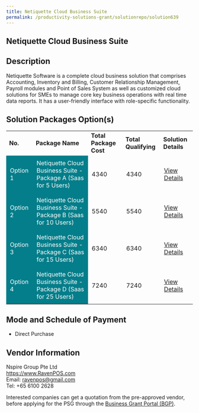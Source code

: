 ```yaml
---
title: Netiquette Cloud Business Suite
permalink: /productivity-solutions-grant/solutionrepo/solution639
---
```


## Netiquette Cloud Business Suite

## Description

Netiquette Software is a complete cloud business solution that comprises Accounting, Inventory and Billing, Customer Relationship Management, Payroll modules and Point of Sales System as well as customized cloud solutions for SMEs to manage core key business operations with real time data reports. It has a user-friendly interface with role-specific functionality. 

## Solution Packages Option(s)

<table>
<tr>
<td><b>No.</b></td>
<td><b>Package Name</b></td>
<td><b>Total Package Cost</b></td>
<td><b>Total Qualifying</b></td>
<td><b>Solution Details</b></td>
</tr>
<tr>
<td style='padding: 10px; background-color: #037E8A; color: #FFFFFF;'>Option 1</td>
<td style='padding: 10px; background-color: #037E8A; color: #FFFFFF;'>Netiquette Cloud Business Suite - Package A (Saas for 5 Users)</td>
<td style='padding: 10px;'>4340</td>
<td style='padding: 10px;'>4340</td>
<td style='padding: 10px;'><a href='https://www.gobusiness.gov.sg/images/psg/Netiquette_Annex_3_Part_1.pdf' target='_blank'>View Details</a></td>
</tr>
<tr>
<td style='padding: 10px; background-color: #037E8A; color: #FFFFFF;'>Option 2</td>
<td style='padding: 10px; background-color: #037E8A; color: #FFFFFF;'>Netiquette Cloud Business Suite - Package B (Saas for 10 Users)</td>
<td style='padding: 10px;'>5540</td>
<td style='padding: 10px;'>5540</td>
<td style='padding: 10px;'><a href='https://www.gobusiness.gov.sg/images/psg/Netiquette_Annex_3_Part_2.pdf' target='_blank'>View Details</a></td>
</tr>
<tr>
<td style='padding: 10px; background-color: #037E8A; color: #FFFFFF;'>Option 3</td>
<td style='padding: 10px; background-color: #037E8A; color: #FFFFFF;'>Netiquette Cloud Business Suite - Package C (Saas for 15 Users)</td>
<td style='padding: 10px;'>6340</td>
<td style='padding: 10px;'>6340</td>
<td style='padding: 10px;'><a href='https://www.gobusiness.gov.sg/images/psg/Netiquette_Annex_3_Part_3.pdf' target='_blank'>View Details</a></td>
</tr>
<tr>
<td style='padding: 10px; background-color: #037E8A; color: #FFFFFF;'>Option 4</td>
<td style='padding: 10px; background-color: #037E8A; color: #FFFFFF;'>Netiquette Cloud Business Suite - Package D (Saas for 25 Users)</td>
<td style='padding: 10px;'>7240</td>
<td style='padding: 10px;'>7240</td>
<td style='padding: 10px;'><a href='https://www.gobusiness.gov.sg/images/psg/Netiquette_Annex_3_Part_4.pdf' target='_blank'>View Details</a></td>
</tr>
</table>

## Mode and Schedule of Payment

 - Direct Purchase

## Vendor Information

 Nspire Group Pte Ltd<br>https://www.RavenPOS.com<br>Email: ravenpos@gmail.com<br>Tel: +65 6100 2628

Interested companies can get a quotation from the pre-approved vendor, before applying for the PSG through the <a href='https://www.businessgrants.gov.sg/' target='_blank' rel='noopener'>Business Grant Portal (BGP)</a>.

<script src="/jquery/resize-tables.js"></script>
